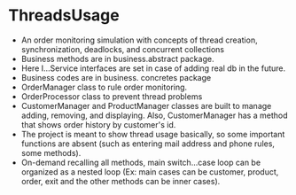 # ThreadsUsage
* An order monitoring simulation with concepts of thread creation, synchronization, deadlocks, and concurrent collections
* Business methods are in business.abstract package.
* Here I...Service interfaces are set in case of adding real db in the future.
* Business codes are in business. concretes package
* OrderManager class to rule order monitoring.
* OrderProcessor class to prevent thread problems
* CustomerManager and ProductManager classes are built to manage adding, removing, and displaying. Also, CustomerManager has a method that shows order history by customer's id.
* The project is meant to show thread usage basically, so some important functions are absent (such as entering mail address and phone rules, some methods).
* On-demand recalling all methods, main switch...case loop can be organized as a nested loop (Ex: main cases can be customer, product, order, exit and the other methods can be inner cases).
